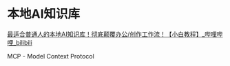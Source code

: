 # 本地AI知识库

[最适合普通人的本地AI知识库！彻底颠覆办公/创作工作流！【小白教程】_哔哩哔哩_bilibili](https://www.bilibili.com/video/BV1j7ojYREUQ/?spm_id_from=333.337.search-card.all.click&vd_source=f304d2eab9ac0f2f6f0b201abdd1b82c)

MCP - Model Context Protocol

